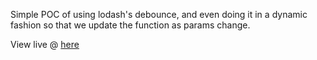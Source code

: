 Simple POC of using lodash's debounce, and even doing it in a dynamic fashion so that we update the function as params change.

View live @ [here](https://thomasoniii.github.io/debounce-poc)
